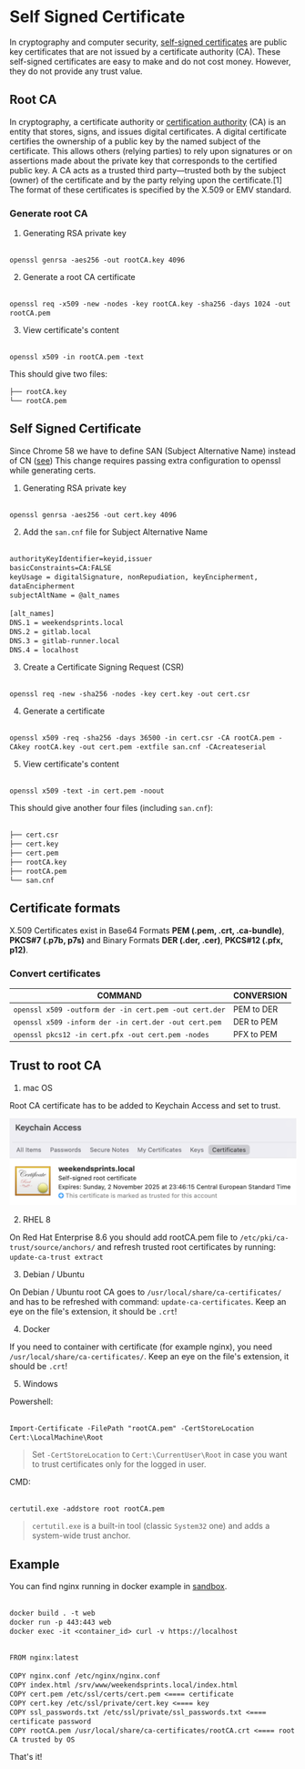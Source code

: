 # Self Signed Certificate

In cryptography and computer security, [self-signed certificates](https://en.wikipedia.org/wiki/Self-signed_certificate) are public key certificates that are not issued by a certificate authority (CA). These self-signed certificates are easy to make and do not cost money. However, they do not provide any trust value.

## Root CA

In cryptography, a certificate authority or [certification authority](https://en.wikipedia.org/wiki/Certificate_authority) (CA) is an entity that stores, signs, and issues digital certificates. A digital certificate certifies the ownership of a public key by the named subject of the certificate. This allows others (relying parties) to rely upon signatures or on assertions made about the private key that corresponds to the certified public key. A CA acts as a trusted third party—trusted both by the subject (owner) of the certificate and by the party relying upon the certificate.[1] The format of these certificates is specified by the X.509 or EMV standard.

### Generate root CA

1. Generating RSA private key

```

openssl genrsa -aes256 -out rootCA.key 4096

```

2. Generate a root CA certificate

```

openssl req -x509 -new -nodes -key rootCA.key -sha256 -days 1024 -out rootCA.pem

```

3. View certificate's content

```

openssl x509 -in rootCA.pem -text

```

This should give two files: 

```
├── rootCA.key
└── rootCA.pem 

```

## Self Signed Certificate

Since Chrome 58 we have to define SAN (Subject Alternative Name) instead of CN ([see](https://developer.chrome.com/blog/chrome-58-deprecations/#remove-support-for-commonname-matching-in-certificates)) This change requires passing extra configuration to openssl while generating certs.

1. Generating RSA private key

```

openssl genrsa -aes256 -out cert.key 4096

```

2. Add the `san.cnf` file for Subject Alternative Name

```

authorityKeyIdentifier=keyid,issuer
basicConstraints=CA:FALSE
keyUsage = digitalSignature, nonRepudiation, keyEncipherment, dataEncipherment
subjectAltName = @alt_names

[alt_names]
DNS.1 = weekendsprints.local
DNS.2 = gitlab.local
DNS.3 = gitlab-runner.local
DNS.4 = localhost

```

3. Create a Certificate Signing Request (CSR)

```

openssl req -new -sha256 -nodes -key cert.key -out cert.csr

```

4. Generate a certificate


```

openssl x509 -req -sha256 -days 36500 -in cert.csr -CA rootCA.pem -CAkey rootCA.key -out cert.pem -extfile san.cnf -CAcreateserial

```

5. View certificate's content


```

openssl x509 -text -in cert.pem -noout

```

This should give another four files (including `san.cnf`):

```

├── cert.csr
├── cert.key
├── cert.pem
├── rootCA.key
├── rootCA.pem
└── san.cnf

```


## Certificate formats

X.509 Certificates exist in Base64 Formats **PEM (.pem, .crt, .ca-bundle)**, **PKCS#7 (.p7b, p7s)** and Binary Formats **DER (.der, .cer)**, **PKCS#12 (.pfx, p12)**.

### Convert certificates

COMMAND | CONVERSION
---|---
`openssl x509 -outform der -in cert.pem -out cert.der` | PEM to DER
`openssl x509 -inform der -in cert.der -out cert.pem` | DER to PEM
`openssl pkcs12 -in cert.pfx -out cert.pem -nodes` | PFX to PEM

## Trust to root CA

1. mac OS 

Root CA certificate has to be added to Keychain Access and set to trust.

![Self-signed root certificate](.attachments/self-signed-root-certificate.png)

2. RHEL 8

On Red Hat Enterprise 8.6 you should add rootCA.pem file to `/etc/pki/ca-trust/source/anchors/` and refresh trusted root certificates by running: `update-ca-trust extract`

3. Debian / Ubuntu

On Debian / Ubuntu root CA goes to `/usr/local/share/ca-certificates/` and has to be refreshed with command: `update-ca-certificates`. Keep an eye on the file's extension, it should be `.crt`!

4. Docker

If you need to container with certificate (for example nginx), you need `/usr/local/share/ca-certificates/`. Keep an eye on the file's extension, it should be `.crt`!

5. Windows

Powershell:

```

Import-Certificate -FilePath "rootCA.pem" -CertStoreLocation Cert:\LocalMachine\Root

```

> Set `-CertStoreLocation` to `Cert:\CurrentUser\Root` in case you want to trust certificates only for the logged in user.

CMD:

```

certutil.exe -addstore root rootCA.pem

```

> `certutil.exe` is a built-in tool (classic `System32` one) and adds a system-wide trust anchor.


## Example 

You can find nginx running in docker example in [sandbox](sandbox/self-signed-certificate/).

``` 

docker build . -t web
docker run -p 443:443 web
docker exec -it <container_id> curl -v https://localhost

```

```

FROM nginx:latest

COPY nginx.conf /etc/nginx/nginx.conf
COPY index.html /srv/www/weekendsprints.local/index.html
COPY cert.pem /etc/ssl/certs/cert.pem <==== certificate
COPY cert.key /etc/ssl/private/cert.key <==== key
COPY ssl_passwords.txt /etc/ssl/private/ssl_passwords.txt <==== certificate password
COPY rootCA.pem /usr/local/share/ca-certificates/rootCA.crt <==== root CA trusted by OS

```

That's it!